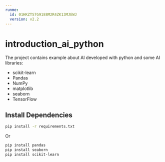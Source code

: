 ```yaml
---
runme:
  id: 01HKZTS7G9188M2R4ZK13MJEWJ
  version: v2.2
---
```


# introduction_ai_python

The project contains example about AI developed with python and some AI libraries:

- scikit-learn
- Pandas
- NumPy
- matplotlib
- seaborn
- TensorFlow

## Install Dependencies

```sh {"id":"01HKZTS7G9188M2R4ZJVXQZJY8"}
pip install -r requirements.txt
```

Or

```sh {"id":"01HKZTS7G9188M2R4ZJXT4P7XP"}
pip install pandas
pip install seaborn
pip install scikit-learn
```

